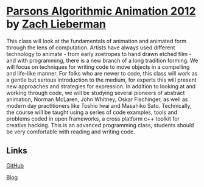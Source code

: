# [Parsons Algorithmic Animation 2012](http://www.newschool.edu/Parsons/faculty.aspx?id=67509) by [Zach Lieberman](http://www.newschool.edu/Parsons/faculty.aspx?id=48257)

This class will look at the fundamentals of animation and animated form through the lens of computation. Artists have always used different technology to animate - from early zoetropes to hand drawn etched film - and with programming, there is a new branch of a long tradition forming. We will focus on techniques for writing code to move objects in a compelling and life-like manner. For folks who are newer to code, this class will work as a gentle but serious introduction to the medium, for experts this will present new approaches and strategies for expression. In addition to looking at and working through code, we will be studying several pioneers of abstract animation, Norman McLaren, John Whitney, Oskar Fischinger, as well as modern day practitioners like Toshio Iwai and Masahiko Sato. Technically, the course will be taught using a series of code examples, tools and problems coded in open frameworks, a cross platform c++ toolkit for creative hacking. This is an advanced programming class, students should be very comfortable with reading and writing code. 

## Links

[GitHub](https://github.com/ofZach/algo2012)

[Blog](http://scriptogr.am/algo2012)

